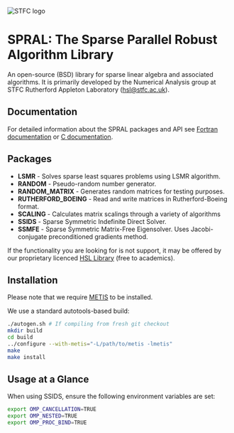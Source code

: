 ![STFC logo](http://www.stfc.ac.uk/stfc/includes/themes/MuraSTFC/assets/legacy/2473_web_2.png)

# SPRAL: The Sparse Parallel Robust Algorithm Library

An open-source (BSD) library for sparse linear algebra and associated
algorithms. It is primarily developed by the Numerical Analysis group at
STFC Rutherford Appleton Laboratory ([hsl@stfc.ac.uk](mailto:hsl@stfc.ac.uk)).

## Documentation

For detailed information about the SPRAL packages and API see [Fortran
documentation](http://www.numerical.rl.ac.uk/spral/doc/latest/Fortran/)
or [C
documentation](http://www.numerical.rl.ac.uk/spral/doc/latest/C/).

## Packages

- **LSMR** - Solves sparse least squares problems using LSMR
  algorithm.
- **RANDOM** - Pseudo-random number generator.
- **RANDOM_MATRIX** - Generates random matrices for testing purposes.
- **RUTHERFORD_BOEING** - Read and write matrices in Rutherford-Boeing
  format.
- **SCALING** - Calculates matrix scalings through a variety of
  algorithms
- **SSIDS** - Sparse Symmetric Indefinite Direct Solver.
- **SSMFE** - Sparse Symmetric Matrix-Free Eigensolver. Uses
                      Jacobi-conjugate preconditioned gradients
                      method.

If the functionality you are looking for is not support, it may be offered by
our proprietary licenced [HSL Library](http://www.hsl.rl.ac.uk/)
(free to academics).

## Installation
Please note that we require [METIS](http://glaros.dtc.umn.edu/gkhome/metis/metis/overview) to be installed.

We use a standard autotools-based build:
```bash
./autogen.sh # If compiling from fresh git checkout
mkdir build
cd build
../configure --with-metis="-L/path/to/metis -lmetis"
make
make install
```

## Usage at a Glance
When using SSIDS, ensure the following environment variables are set:
```bash
export OMP_CANCELLATION=TRUE
export OMP_NESTED=TRUE
export OMP_PROC_BIND=TRUE
```
